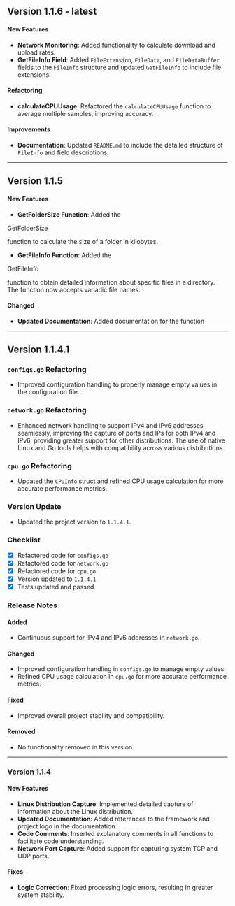 ## Version 1.1.6 - latest

#### New Features
- **Network Monitoring**: Added functionality to calculate download and upload rates.
- **GetFileInfo Field**: Added `FileExtension`, `FileData`, and `FileDataBuffer` fields to the `FileInfo` structure and updated `GetFileInfo` to include file extensions.

#### Refactoring
- **calculateCPUUsage**: Refactored the `calculateCPUUsage` function to average multiple samples, improving accuracy.

#### Improvements
- **Documentation**: Updated `README.md` to include the detailed structure of `FileInfo` and field descriptions.

---

## Version 1.1.5

#### New Features
- **GetFolderSize Function**: Added the 

GetFolderSize

 function to calculate the size of a folder in kilobytes.
- **GetFileInfo Function**: Added the 

GetFileInfo

 function to obtain detailed information about specific files in a directory. The function now accepts variadic file names.

#### Changed
- **Updated Documentation**: Added documentation for the function 

---

## Version 1.1.4.1

### `configs.go` Refactoring
- Improved configuration handling to properly manage empty values in the configuration file.

### `network.go` Refactoring
- Enhanced network handling to support IPv4 and IPv6 addresses seamlessly, improving the capture of ports and IPs for both IPv4 and IPv6, providing greater support for other distributions. The use of native Linux and Go tools helps with compatibility across various distributions.

### `cpu.go` Refactoring
- Updated the `CPUInfo` struct and refined CPU usage calculation for more accurate performance metrics.

### Version Update
- Updated the project version to `1.1.4.1`.

### Checklist
- [x] Refactored code for `configs.go`
- [x] Refactored code for `network.go`
- [x] Refactored code for `cpu.go`
- [x] Version updated to `1.1.4.1`
- [x] Tests updated and passed

### Release Notes

#### Added
- Continuous support for IPv4 and IPv6 addresses in `network.go`.

#### Changed
- Improved configuration handling in `configs.go` to manage empty values.
- Refined CPU usage calculation in `cpu.go` for more accurate performance metrics.

#### Fixed
- Improved overall project stability and compatibility.

#### Removed
- No functionality removed in this version.

---

### Version 1.1.4

#### New Features
- **Linux Distribution Capture**: Implemented detailed capture of information about the Linux distribution.
- **Updated Documentation**: Added references to the framework and project logo in the documentation.
- **Code Comments**: Inserted explanatory comments in all functions to facilitate code understanding.
- **Network Port Capture**: Added support for capturing system TCP and UDP ports.

#### Fixes
- **Logic Correction**: Fixed processing logic errors, resulting in greater system stability.
